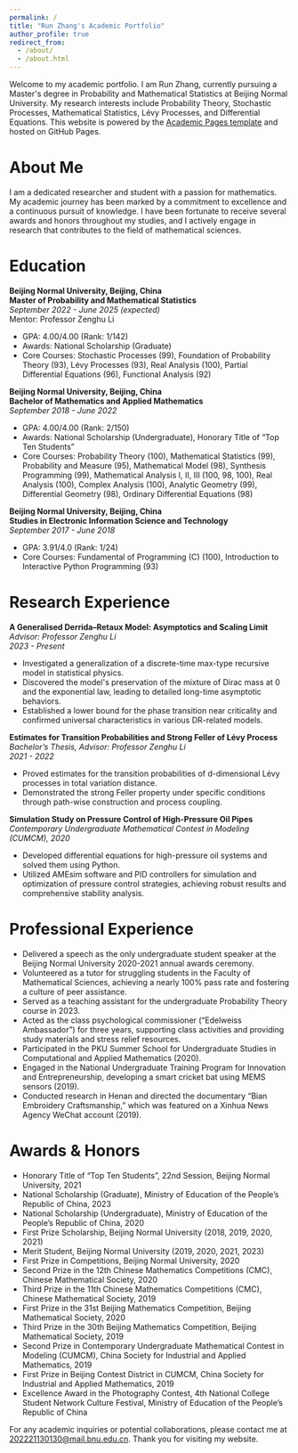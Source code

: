```yaml
---
permalink: /
title: "Run Zhang's Academic Portfolio"
author_profile: true
redirect_from: 
  - /about/
  - /about.html
---
```


Welcome to my academic portfolio. I am Run Zhang, currently pursuing a Master's degree in Probability and Mathematical Statistics at Beijing Normal University. My research interests include Probability Theory, Stochastic Processes, Mathematical Statistics, Lévy Processes, and Differential Equations. This website is powered by the [Academic Pages template](https://github.com/academicpages/academicpages.github.io) and hosted on GitHub Pages.

About Me
======
I am a dedicated researcher and student with a passion for mathematics. My academic journey has been marked by a commitment to excellence and a continuous pursuit of knowledge. I have been fortunate to receive several awards and honors throughout my studies, and I actively engage in research that contributes to the field of mathematical sciences.

Education
======
**Beijing Normal University, Beijing, China**  
**Master of Probability and Mathematical Statistics**  
*September 2022 - June 2025 (expected)*  
Mentor: Professor Zenghu Li  
- GPA: 4.00/4.00 (Rank: 1/142)
- Awards: National Scholarship (Graduate)
- Core Courses: Stochastic Processes (99), Foundation of Probability Theory (93), Lévy Processes (93), Real Analysis (100), Partial Differential Equations (96), Functional Analysis (92)

**Beijing Normal University, Beijing, China**  
**Bachelor of Mathematics and Applied Mathematics**  
*September 2018 - June 2022*  
- GPA: 4.00/4.00 (Rank: 2/150)
- Awards: National Scholarship (Undergraduate), Honorary Title of “Top Ten Students”
- Core Courses: Probability Theory (100), Mathematical Statistics (99), Probability and Measure (95), Mathematical Model (98), Synthesis Programming (99), Mathematical Analysis I, II, III (100, 98, 100), Real Analysis (100), Complex Analysis (100), Analytic Geometry (99), Differential Geometry (98), Ordinary Differential Equations (98)

**Beijing Normal University, Beijing, China**  
**Studies in Electronic Information Science and Technology**  
*September 2017 - June 2018*  
- GPA: 3.91/4.0 (Rank: 1/24)
- Core Courses: Fundamental of Programming (C) (100), Introduction to Interactive Python Programming (93)

Research Experience
======
**A Generalised Derrida–Retaux Model: Asymptotics and Scaling Limit**  
*Advisor: Professor Zenghu Li*  
*2023 - Present*  
- Investigated a generalization of a discrete-time max-type recursive model in statistical physics.
- Discovered the model's preservation of the mixture of Dirac mass at 0 and the exponential law, leading to detailed long-time asymptotic behaviors.
- Established a lower bound for the phase transition near criticality and confirmed universal characteristics in various DR-related models.

**Estimates for Transition Probabilities and Strong Feller of Lévy Process**  
*Bachelor’s Thesis, Advisor: Professor Zenghu Li*  
*2021 - 2022*  
- Proved estimates for the transition probabilities of d-dimensional Lévy processes in total variation distance.
- Demonstrated the strong Feller property under specific conditions through path-wise construction and process coupling.

**Simulation Study on Pressure Control of High-Pressure Oil Pipes**  
*Contemporary Undergraduate Mathematical Contest in Modeling (CUMCM), 2020*  
- Developed differential equations for high-pressure oil systems and solved them using Python.
- Utilized AMEsim software and PID controllers for simulation and optimization of pressure control strategies, achieving robust results and comprehensive stability analysis.

Professional Experience
======
- Delivered a speech as the only undergraduate student speaker at the Beijing Normal University 2020-2021 annual awards ceremony.
- Volunteered as a tutor for struggling students in the Faculty of Mathematical Sciences, achieving a nearly 100% pass rate and fostering a culture of peer assistance.
- Served as a teaching assistant for the undergraduate Probability Theory course in 2023.
- Acted as the class psychological commissioner (“Edelweiss Ambassador”) for three years, supporting class activities and providing study materials and stress relief resources.
- Participated in the PKU Summer School for Undergraduate Studies in Computational and Applied Mathematics (2020).
- Engaged in the National Undergraduate Training Program for Innovation and Entrepreneurship, developing a smart cricket bat using MEMS sensors (2019).
- Conducted research in Henan and directed the documentary “Bian Embroidery Craftsmanship,” which was featured on a Xinhua News Agency WeChat account (2019).

Awards & Honors
======
- Honorary Title of “Top Ten Students”, 22nd Session, Beijing Normal University, 2021
- National Scholarship (Graduate), Ministry of Education of the People’s Republic of China, 2023
- National Scholarship (Undergraduate), Ministry of Education of the People’s Republic of China, 2020
- First Prize Scholarship, Beijing Normal University (2018, 2019, 2020, 2021)
- Merit Student, Beijing Normal University (2019, 2020, 2021, 2023)
- First Prize in Competitions, Beijing Normal University, 2020
- Second Prize in the 12th Chinese Mathematics Competitions (CMC), Chinese Mathematical Society, 2020
- Third Prize in the 11th Chinese Mathematics Competitions (CMC), Chinese Mathematical Society, 2019
- First Prize in the 31st Beijing Mathematics Competition, Beijing Mathematical Society, 2020
- Third Prize in the 30th Beijing Mathematics Competition, Beijing Mathematical Society, 2019
- Second Prize in Contemporary Undergraduate Mathematical Contest in Modeling (CUMCM), China Society for Industrial and Applied Mathematics, 2019
- First Prize in Beijing Contest District in CUMCM, China Society for Industrial and Applied Mathematics, 2019
- Excellence Award in the Photography Contest, 4th National College Student Network Culture Festival, Ministry of Education of the People’s Republic of China

For any academic inquiries or potential collaborations, please contact me at 202221130130@mail.bnu.edu.cn. Thank you for visiting my website.
